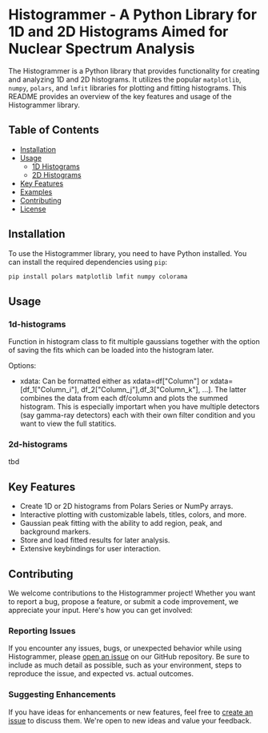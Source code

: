 # Histogrammer - A Python Library for 1D and 2D Histograms Aimed for Nuclear Spectrum Analysis

The Histogrammer is a Python library that provides functionality for creating and analyzing 1D and 2D histograms. It utilizes the popular `matplotlib`, `numpy`, `polars`, and `lmfit` libraries for plotting and fitting histograms. This README provides an overview of the key features and usage of the Histogrammer library.

## Table of Contents

- [Installation](#installation)
- [Usage](#usage)
  - [1D Histograms](#1d-histograms)
  - [2D Histograms](#2d-histograms)
- [Key Features](#key-features)
- [Examples](#examples)
- [Contributing](#contributing)
- [License](#license)

## Installation

To use the Histogrammer library, you need to have Python installed. You can install the required dependencies using `pip`:

```bash
pip install polars matplotlib lmfit numpy colorama
```

## Usage
### 1d-histograms

Function in histogram class to fit multiple gaussians together with the option of saving the fits which can be loaded into the histogram later.

Options: 
- xdata: Can be formatted either as xdata=df["Column"] or xdata=[df_1["Column_i"], df_2["Column_j"],df_3["Column_k"], ...]. The latter combines the data from each df/column and plots the summed histogram.  This is especially importart when you have multiple detectors (say gamma-ray detectors) each with their own filter condition and you want to view the full statitics.

### 2d-histograms
tbd
## Key Features

- Create 1D or 2D histograms from Polars Series or NumPy arrays.
- Interactive plotting with customizable labels, titles, colors, and more.
- Gaussian peak fitting with the ability to add region, peak, and background markers.
- Store and load fitted results for later analysis.
- Extensive keybindings for user interaction.

## Contributing

We welcome contributions to the Histogrammer project! Whether you want to report a bug, propose a feature, or submit a code improvement, we appreciate your input. Here's how you can get involved:

### Reporting Issues

If you encounter any issues, bugs, or unexpected behavior while using Histogrammer, please [open an issue](https://github.com/your-username/histogrammer/issues) on our GitHub repository. Be sure to include as much detail as possible, such as your environment, steps to reproduce the issue, and expected vs. actual outcomes.

### Suggesting Enhancements

If you have ideas for enhancements or new features, feel free to [create an issue](https://github.com/alconley/histogrammer/issues) to discuss them. We're open to new ideas and value your feedback.


